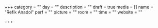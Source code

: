 +++
category = ""
day = ""
description = ""
draft = true
media = []
name = "Refik Anadol"
perf = ""
picture = ""
room = ""
time = ""
website = ""

+++
